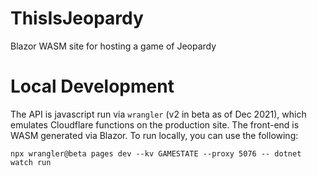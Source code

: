 # ThisIsJeopardy

Blazor WASM site for hosting a game of Jeopardy

# Local Development

The API is javascript run via `wrangler` (v2 in beta as of Dec 2021), which emulates Cloudflare functions on the production site. The front-end is WASM generated via Blazor. To run locally, you can use the following:

`npx wrangler@beta pages dev --kv GAMESTATE --proxy 5076 -- dotnet watch run`
